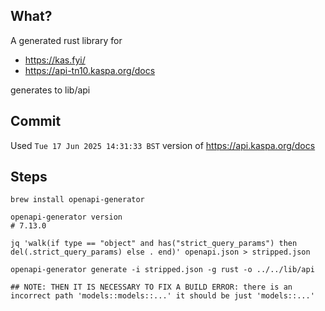 ## What?

A generated rust library for 

- https://kas.fyi/
- https://api-tn10.kaspa.org/docs

generates to lib/api

## Commit

Used `Tue 17 Jun 2025 14:31:33 BST` version of https://api.kaspa.org/docs

## Steps


```
brew install openapi-generator

openapi-generator version
# 7.13.0

jq 'walk(if type == "object" and has("strict_query_params") then del(.strict_query_params) else . end)' openapi.json > stripped.json

openapi-generator generate -i stripped.json -g rust -o ../../lib/api

## NOTE: THEN IT IS NECESSARY TO FIX A BUILD ERROR: there is an incorrect path 'models::models::...' it should be just 'models::...'
```